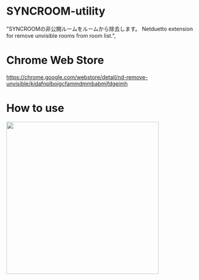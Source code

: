 # SYNCROOM-utility
"SYNCROOMの非公開ルームをルームから除去します。 Netduetto extension for remove unvisible rooms from room list.",

# Chrome Web Store
https://chrome.google.com/webstore/detail/nd-remove-unvisible/kidafnplboigcfammdmmbabmjfdgeimh

# How to use
<img src="https://media.giphy.com/media/ZCStjhRFq6fR2itG1Q/giphy.gif" width="400">
